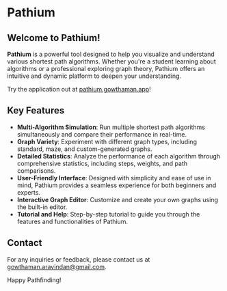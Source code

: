# Pathium

## Welcome to **Pathium**!

**Pathium** is a powerful tool designed to help you visualize and understand various shortest path algorithms. Whether you're a student learning about algorithms or a professional exploring graph theory, Pathium offers an intuitive and dynamic platform to deepen your understanding.

Try the application out at [pathium.gowthaman.app](https://pathium.gowthaman.app)!

## Key Features

-   **Multi-Algorithm Simulation**: Run multiple shortest path algorithms simultaneously and compare their performance in real-time.
-   **Graph Variety**: Experiment with different graph types, including standard, maze, and custom-generated graphs.
-   **Detailed Statistics**: Analyze the performance of each algorithm through comprehensive statistics, including steps, weights, and path comparisons.
-   **User-Friendly Interface**: Designed with simplicity and ease of use in mind, Pathium provides a seamless experience for both beginners and experts.
-   **Interactive Graph Editor**: Customize and create your own graphs using the built-in editor.
-   **Tutorial and Help**: Step-by-step tutorial to guide you through the features and functionalities of Pathium.

## Contact

For any inquiries or feedback, please contact us at [gowthaman.aravindan@gmail.com](mailto:gowthaman.aravindan@gmail.com).

Happy Pathfinding!

